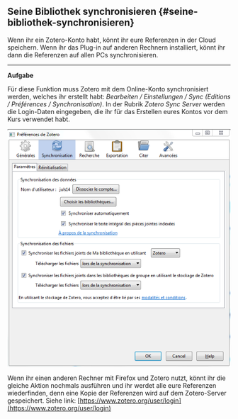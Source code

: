 ## Seine Bibliothek synchronisieren {#seine-bibliothek-synchronisieren}

Wenn ihr ein Zotero-Konto habt, könnt ihr eure Referenzen in der Cloud speichern. Wenn ihr das Plug-in auf anderen Rechnern installiert, könnt ihr dann die Referenzen auf allen PCs synchronisieren.

---

**Aufgabe**

Für diese Funktion muss Zotero mit dem Online-Konto synchronisiert werden, welches ihr erstellt habt: _Bearbeiten / Einstellungen / Sync \(Editions / Préférences / Synchronisation\)_. In der Rubrik _Zotero Sync Server_ werden die Login-Daten eingegeben, die ihr für das Erstellen eures Kontos vor dem Kurs verwendet habt.

![](/assets/synchro.png)

Wenn ihr einen anderen Rechner mit Firefox und Zotero nutzt, könnt ihr die gleiche Aktion nochmals ausführen und ihr werdet alle eure Referenzen wiederfinden, denn eine Kopie der Referenzen wird auf dem Zotero-Server gespeichert. Siehe link: [https://www.zotero.org/user/login](https://www.zotero.org/user/login)

